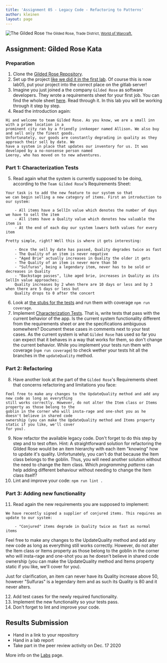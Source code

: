 ```yaml
---
title: 'Assignment 05 - Legacy Code - Refactoring to Patterns'
author: kleinen
layout: page
---
```

![The Gilded Rose](../images/The_Gilded_Rose.jpg)
<small class = "float-right">The Gilded Rose, Trade District, [World of Warcraft.](https://www.wowwiki.com/Gilded_Rose)</small>

## Assignment: Gilded Rose Kata

### Preparation
1. Clone the [Gilded Rose Repository](https://gl-imi.f4.htw-berlin.de/info3-code-stubs-and-samples/lab05-js-gilded-rose-kata).
2. Set up the project [like we did it in the first lab](lab-01-startup.md#part-1-set-up-the-git-repository-and-project). Of course this is now lab05, put your project into the correct place on the gitlab server!
3. Imagine you just joined a the company `Gilded Rose` as software developers. They wrote a requirements sheet for your first job. You can find the whole sheet [here](https://gl-imi.f4.htw-berlin.de/info3-code-stubs-and-samples/lab05-js-gilded-rose-kata/blob/master/GildedRoseRequirements.txt). Read through it. In this lab you will be working through it step by step.
4. Read the introduction again:
```
Hi and welcome to team Gilded Rose. As you know, we are a small inn with a prime location in a
prominent city ran by a friendly innkeeper named Allison. We also buy and sell only the finest goods.
Unfortunately, our goods are constantly degrading in quality as they approach their sell by date. We
have a system in place that updates our inventory for us. It was developed by a no-nonsense person named
Leeroy, who has moved on to new adventures.
```

### Part 1: Characterization Tests
5. Read again what the system is currently supposed to be doing, according to the `Team Gilded Rose`'s Requirements Sheet:
```
Your task is to add the new feature to our system so that
we can begin selling a new category of items. First an introduction to our system:

	- All items have a SellIn value which denotes the number of days we have to sell the item
	- All items have a Quality value which denotes how valuable the item is
	- At the end of each day our system lowers both values for every item

Pretty simple, right? Well this is where it gets interesting:

	- Once the sell by date has passed, Quality degrades twice as fast
	- The Quality of an item is never negative
	- "Aged Brie" actually increases in Quality the older it gets
	- The Quality of an item is never more than 50
	- "Sulfuras", being a legendary item, never has to be sold or decreases in Quality
	- "Backstage passes", like aged brie, increases in Quality as its SellIn value approaches;
	Quality increases by 2 when there are 10 days or less and by 3 when there are 5 days or less but
	Quality drops to 0 after the concert
```

6. Look at [the stubs for the tests](https://gl-imi.f4.htw-berlin.de/info3-code-stubs-and-samples/lab05-js-gilded-rose-kata/tree/master/test) and run them with coverage `npm run coverage`.
7. Implement [Characterization Tests](https://en.wikipedia.org/wiki/Characterization_test). That is, write tests that pass with the current behavior of the app.
Is the current system functionality different from the requirements sheet or are the specifications ambiguous somewhere? Document these cases in comments next to your test cases. As the current system is what `Gilded Rose` has used so far you can expect that it behaves in a way that works for them, so don't change the current behavior. While you implement your tests run them with coverage (`npm run coverage`) to check wether your tests hit all the branches in the `updateQuality` method.

### Part 2: Refactoring
8. Have another look at the part of the `Gilded Rose`'s Requirements sheet that concerns refactoring and limitations you face:
```
Feel free to make any changes to the UpdateQuality method and add any new code as long as everything
still works correctly. However, do not alter the Item class or Items property as those belong to the
goblin in the corner who will insta-rage and one-shot you as he doesn't believe in shared code
ownership (you can make the UpdateQuality method and Items property static if you like, we'll cover
for you).
```
9. Now refactor the available legacy code. Don't forget to do this step by step and to test often.
Hint: A straightforward solution for refactoring the Gilded Rose would be an item hierarchy with each item "knowing" how to update it's quality. Unfortunately, you can't do that because the Item class belongs to the goblin. Thus, you will need another solution without the need to change the Item class. Which *programming patterns* can help adding different behaviour without needing to change the Item class itself?
10. Lint and improve your code: `npm run lint .`

### Part 3: Adding new functionality
11. Read again the new requirements you are supposed to implement:


```
We have recently signed a supplier of conjured items. This requires an update to our system:

	- "Conjured" items degrade in Quality twice as fast as normal items
```

Feel free to make any changes to the UpdateQuality method and add any new code as long as everything still works correctly. However, do not alter the Item class or Items property as those belong to the goblin in the corner who will insta-rage and one-shot you as he doesn't believe in shared code ownership (you can make the UpdateQuality method and Items property static if you like, we'll cover for you).

Just for clarification, an item can never have its Quality increase above 50, however "Sulfuras" is a legendary item and as such its Quality is 80 and it never alters.

12. Add test cases for the newly required functionality.
13. Implement the new functionality so your tests pass.
14. Don't forget to lint and improve your code.


## Results Submission
* Hand in a link to your repository
* Hand in a lab report
* Take part in the peer review activity on Dec. 17 2020

More info on the [Labs](index) page.
